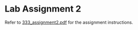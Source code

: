 # Lab Assignment 2
Refer to [333\_assignment2.pdf](./333_assignment2.pdf) for the assignment
instructions.
